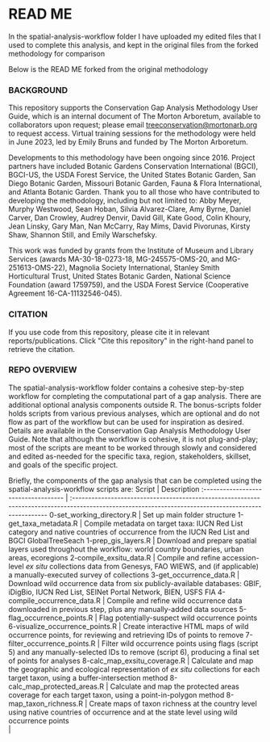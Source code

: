 # READ ME

In the spatial-analysis-workflow folder I have uploaded my edited files that I used to complete this analysis, and kept in the original files from the forked methodology for comparison

Below is the READ ME forked from the original methodology 

### BACKGROUND

This repository supports the Conservation Gap Analysis Methodology User Guide, which is an internal document of The Morton Arboretum, available to collaborators upon request; please email treeconservation@mortonarb.org to request access. Virtual training sessions for the methodology were held in June 2023, led by Emily Bruns and funded by The Morton Arboretum.

Developments to this methodology have been ongoing since 2016. Project partners have included Botanic Gardens Conservation International (BGCI), BGCI-US, the USDA Forest Service, the United States Botanic Garden, San Diego Botanic Garden, Missouri Botanic Garden, Fauna & Flora International, and Atlanta Botanic Garden. Thank you to all those who have contributed to developing the methodology, including but not limited to: Abby Meyer, Murphy Westwood, Sean Hoban, Silvia Alvarez-Clare, Amy Byrne, Daniel Carver, Dan Crowley, Audrey Denvir, David Gill, Kate Good, Colin Khoury, Jean Linsky, Gary Man, Nan McCarry, Ray Mims, David Pivorunas, Kirsty Shaw, Shannon Still, and Emily Warschefsky.

This work was funded by grants from the Institute of Museum and Library Services (awards MA-30-18-0273-18, MG-245575-OMS-20, and MG-251613-OMS-22), Magnolia Society International, Stanley Smith Horticultural Trust, United States Botanic Garden, National Science Foundation (award 1759759), and the USDA Forest Service (Cooperative Agreement 16-CA-11132546-045).

### CITATION

If you use code from this repository, please cite it in relevant reports/publications. Click "Cite this repository" in the right-hand panel to retrieve the citation.

### REPO OVERVIEW

The spatial-analysis-workflow folder contains a cohesive step-by-step workflow for completing the computational part of a gap analysis. There are additional optional analysis components outside R. The bonus-scripts folder holds scripts from various previous analyses, which are optional and do not flow as part of the workflow but can be used for inspiration as desired. Details are available in the Conservation Gap Analysis Methodology User Guide. Note that although the workflow is cohesive, it is not plug-and-play; most of the scripts are meant to be worked through slowly and considered and edited as-needed for the specific taxa, region, stakeholders, skillset, and goals of the specific project.

Briefly, the components of the gap analysis that can be completed using the spatial-analysis-workflow scripts are:
Script                               | Description
:----------------------------------- | :----------------------------------------------------------------------------------------------------------------------------------------------------
0-set_working_directory.R            | Set up main folder structure
1-get_taxa_metadata.R                | Compile metadata on target taxa: IUCN Red List category and native countries of occurrence from the IUCN Red List and BGCI GlobalTreeSeach
1-prep_gis_layers.R                  | Download and prepare spatial layers used throughout the workflow: world country boundaries, urban areas, ecoregions
2-compile_exsitu_data.R              | Compile and refine accession-level *ex situ* collections data from Genesys, FAO WIEWS, and (if applicable) a manually-executed survey of collections
3-get_occurrence_data.R              | Download wild occurrence data from six publicly-available databases: GBIF, iDigBio, IUCN Red List, SEINet Portal Network, BIEN, USFS FIA
4-compile_occurrence_data.R          | Compile and refine wild occurrence data downloaded in previous step, plus any manually-added data sources
5-flag_occurrence_points.R           | Flag potentially-suspect wild occurrence points
6-visualize_occurrence_points.R      | Create interactive HTML maps of wild occurrence points, for reviewing and retrieving IDs of points to remove
7-filter_occurrence_points.R         | Filter wild occurrence points using flags (script 5) and any manually-selected IDs to remove (script 6), producing a final set of points for analyses
8-calc_map_exsitu_coverage.R         | Calculate and map the geographic and ecological representation of *ex situ* collections for each target taxon, using a buffer-intersection method
8-calc_map_protected_areas.R         | Calculate and map the protected areas coverage for each target taxon, using a point-in-polygon method
8-map_taxon_richness.R               | Create maps of taxon richness at the country level using native countries of occurrence and at the state level using wild occurrence points
<img width=500/>                     | 
